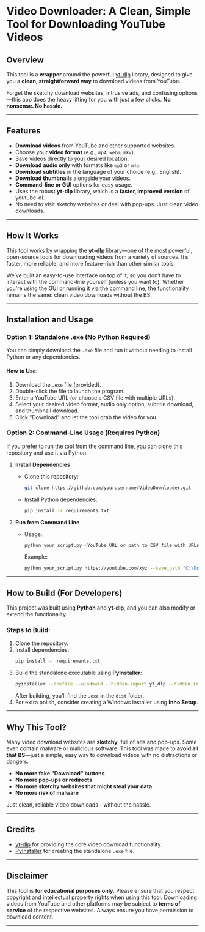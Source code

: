# Video Downloader: A Clean, Simple Tool for Downloading YouTube Videos

## **Overview**  
This tool is a **wrapper** around the powerful [yt-dlp](https://github.com/yt-dlp/yt-dlp) library, designed to give you a **clean, straightforward way** to download videos from YouTube. 

Forget the sketchy download websites, intrusive ads, and confusing options—this app does the heavy lifting for you with just a few clicks. **No nonsense. No hassle.**

---

## **Features**  
- **Download videos** from YouTube and other supported websites. 
- Choose your **video format** (e.g., `mp4`, `webm`, `mkv`). 
- Save videos directly to your desired location. 
- **Download audio only** with formats like `mp3` or `m4a`. 
- **Download subtitles** in the language of your choice (e.g., English). 
- **Download thumbnails** alongside your videos. 
- **Command-line or GUI** options for easy usage. 
- Uses the robust **yt-dlp** library, which is a **faster, improved version** of youtube-dl. 
- No need to visit sketchy websites or deal with pop-ups. Just clean video downloads.

---

## **How It Works**  
This tool works by wrapping the **yt-dlp** library—one of the most powerful, open-source tools for downloading videos from a variety of sources. It’s faster, more reliable, and more feature-rich than other similar tools.

We’ve built an easy-to-use interface on top of it, so you don’t have to interact with the command-line yourself (unless you want to). Whether you're using the GUI or running it via the command line, the functionality remains the same: clean video downloads without the BS.

---

## **Installation and Usage**

### **Option 1: Standalone .exe (No Python Required)**  
You can simply download the `.exe` file and run it without needing to install Python or any dependencies. 

#### How to Use:  
1. Download the `.exe` file (provided). 
2. Double-click the file to launch the program. 
3. Enter a YouTube URL (or choose a CSV file with multiple URLs). 
4. Select your desired video format, audio only option, subtitle download, and thumbnail download. 
5. Click "Download" and let the tool grab the video for you. 

### **Option 2: Command-Line Usage (Requires Python)**  
If you prefer to run the tool from the command line, you can clone this repository and use it via Python. 

1. **Install Dependencies** 
   - Clone this repository: 
     ```bash
     git clone https://github.com/yourusername/VideoDownloader.git
     ```
   - Install Python dependencies: 
     ```bash
     pip install -r requirements.txt
     ```

2. **Run from Command Line** 
   - Usage:
     ```bash
     python your_script.py <YouTube URL or path to CSV file with URLs> --save_path <Optional: destination folder> --format <Optional: mp4, mkv, webm> --audio_only --subtitles --thumbnail
     ```
     Example: 
     ```bash
     python your_script.py https://youtube.com/xyz --save_path "C:\Downloads" --format mp4 --audio_only --subtitles --thumbnail
     ```

---

## **How to Build (For Developers)**  
This project was built using **Python** and **yt-dlp**, and you can also modify or extend the functionality. 

### Steps to Build:  
1. Clone the repository. 
2. Install dependencies: 
   ```bash
   pip install -r requirements.txt
   ```
3. Build the standalone executable using **PyInstaller**:
   ```bash
   pyinstaller --onefile --windowed --hidden-import yt_dlp --hidden-import tkinter your_script.py
   ```
   After building, you’ll find the `.exe` in the `dist` folder. 
4. For extra polish, consider creating a Windows installer using **Inno Setup**. 

---

## **Why This Tool?**  
Many video download websites are **sketchy**, full of ads and pop-ups. Some even contain malware or malicious software. This tool was made to **avoid all that BS**—just a simple, easy way to download videos with no distractions or dangers.

- **No more fake "Download" buttons** 
- **No more pop-ups or redirects** 
- **No more sketchy websites that might steal your data**
- **No more risk of malware**

Just clean, reliable video downloads—without the hassle.

---

## **Credits**  
- [yt-dlp](https://github.com/yt-dlp/yt-dlp) for providing the core video download functionality. 
- [PyInstaller](https://www.pyinstaller.org/) for creating the standalone `.exe` file. 

---

## **Disclaimer**  
This tool is **for educational purposes only**. Please ensure that you respect copyright and intellectual property rights when using this tool. Downloading videos from YouTube and other platforms may be subject to **terms of service** of the respective websites. Always ensure you have permission to download content.

---

